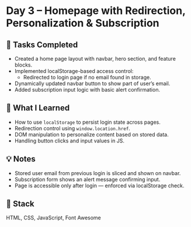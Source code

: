 # Day 3 – Homepage with Redirection, Personalization & Subscription

## 📌 Tasks Completed
- Created a home page layout with navbar, hero section, and feature blocks.
- Implemented localStorage-based access control:
  - Redirected to login page if no email found in storage.
- Dynamically updated navbar button to show part of user’s email.
- Added subscription input logic with basic alert confirmation.

## 🧠 What I Learned
- How to use `localStorage` to persist login state across pages.
- Redirection control using `window.location.href`.
- DOM manipulation to personalize content based on stored data.
- Handling button clicks and input values in JS.

## 💡 Notes
- Stored user email from previous login is sliced and shown on navbar.
- Subscription form shows an alert message confirming input.
- Page is accessible only after login — enforced via localStorage check.

## 🧰 Stack
HTML, CSS, JavaScript, Font Awesome
